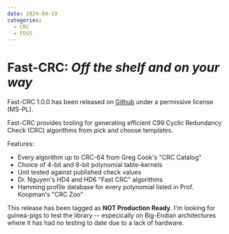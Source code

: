 ```yaml
---
date: 2024-04-19
categories:
  - CRC
  - FOSS
---
```


# Fast-CRC: _Off the shelf and on your way_

Fast-CRC 1.0.0 has been released on [Github](https://github.com/leeson-consulting/fast-crc/releases/tag/1.0.0) under a permissive license (MS-PL).

Fast-CRC provides tooling for generating efficient C99 Cyclic Redundancy Check (CRC) algorithms from pick and choose templates.

Features:

- Every algorithm up to CRC-64 from Greg Cook's "CRC Catalog"
- Choice of 4-bit and 8-bit polynomial table-kernels
- Unit tested against published check values
- Dr. Nguyen's HD4 and HD6 "Fast CRC" algorithms
- Hamming profile database for every polynomial listed in Prof. Koopman's "CRC Zoo"

This release has been tagged as **NOT Production Ready**.
I'm looking for guinea-pigs to test the library --
especically on Big-Endian architectures where it has had no testing to date due to a lack of hardware.
